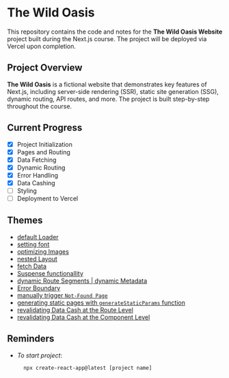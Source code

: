 # The Wild Oasis

This repository contains the code and notes for the **The Wild Oasis Website** project built during the Next.js course. The project will be deployed via Vercel upon completion.

## Project Overview

**The Wild Oasis** is a fictional website that demonstrates key features of Next.js, including server-side rendering (SSR), static site generation (SSG), dynamic routing, API routes, and more. The project is built step-by-step throughout the course.

## Current Progress

- [x] Project Initialization
- [x] Pages and Routing
- [x] Data Fetching
- [x] Dynamic Routing
- [x] Error Handling
- [x] Data Cashing
- [ ] Styling
- [ ] Deployment to Vercel

## Themes

- [default Loader](./app/loading.js)
- [setting font](./app/layout.js)
- [optimizing Images](./app/_components/Logo.js)
- [nested Layout](./app/account/layout.js)
- [fetch Data](./app/_lib/data-service.js)
- [Suspense functionallity](./app/cabins/page.js)
- [dynamic Route Segments | dynamic Metadata](./app/cabins/[cabinId]/page.js)
- [Error Boundary](./app/error.js)
- [manually trigger `Not-Found Page`](./app/_lib/data-service.js)
- [generating static pages with `generateStaticParams` function](./app/cabins/[cabinId]/page.js)
- [revalidating Data Cash at the Route Level](./app/cabins/page.js)
- [revalidating Data Cash at the Component Level](./app/_components/CabinList.js)

## Reminders

- _To start project_:

  ```
  	npx create-react-app@latest [project name]
  ```
